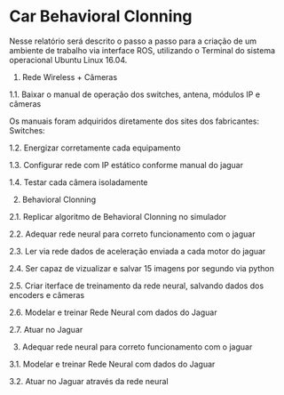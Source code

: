 # Car Behavioral Clonning

Nesse relatório será descrito o passo a passo para a criação de um ambiente de trabalho via interface ROS, utilizando o Terminal do sistema operacional Ubuntu Linux 16.04.

1. Rede Wireless + Câmeras

1.1. Baixar o manual de operação dos switches, antena, módulos IP e câmeras

Os manuais foram adquiridos diretamente dos sites dos fabricantes:
Switches: 

1.2. Energizar corretamente cada equipamento



1.3. Configurar rede com IP estático conforme manual do jaguar



1.4. Testar cada câmera isoladamente



2. Behavioral Clonning

2.1. Replicar algoritmo de Behavioral Clonning no simulador



2.2. Adequar rede neural para correto funcionamento com o jaguar



2.3. Ler via rede dados de aceleração enviada a cada motor do jaguar



2.4. Ser capaz de vizualizar e salvar 15 imagens por segundo via python



2.5. Criar iterface de treinamento da rede neural, salvando dados dos encoders e câmeras



2.6. Modelar e treinar Rede Neural com dados do Jaguar



2.7. Atuar no Jaguar



3. Adequar rede neural para correto funcionamento com o jaguar

3.1. Modelar e treinar Rede Neural com dados do Jaguar



3.2. Atuar no Jaguar através da rede neural

